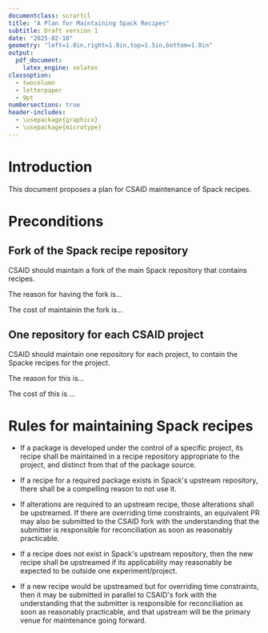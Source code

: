 ```yaml
---
documentclass: scrartcl
title: "A Plan for Maintaining Spack Recipes"
subtitle: Draft version 1
date: "2025-02-10"
geometry: "left=1.0in,right=1.0in,top=1.5in,bottom=1.0in"
output:
  pdf_document:
    latex_engine: xelatex
classoption:
  - twocolumn
  - letterpaper
  - 9pt
numbersections: true
header-includes:
  - \usepackage{graphicx}
  - \usepackage{microtype}
---
```


# Introduction

This document proposes a plan for CSAID maintenance of Spack recipes.

# Preconditions

## Fork of the Spack recipe repository

CSAID should maintain a fork of the main Spack repository that contains recipes.

The reason for having the fork is...

The cost of maintainin the fork is...

## One repository for each CSAID project

CSAID should maintain one repository for each project, to contain the Spacke recipes for the project.

The reason for this is...

The cost of this is ...
# 

# Rules for maintaining Spack recipes

* If a package is developed under the control of a specific project, its
  recipe shall be maintained in a recipe repository appropriate to the
  project, and distinct from that of the package source.

* If a recipe for a required package exists in Spack's upstream
  repository, there shall be a compelling reason to not use it.

* If alterations are required to an upstream recipe, those alterations
  shall be upstreamed. If there are overriding time constraints, an
  equivalent PR may also be submitted to the CSAID fork with the
  understanding that the submitter is responsible for reconciliation as
  soon as reasonably practicable.

* If a recipe does not exist in Spack's upstream repository, then the
  new recipe shall be upstreamed if its applicability may reasonably be
  expected to be outside one experiment/project.

* If a new recipe would be upstreamed but for overriding time
  constraints, then it may be submitted in parallel to CSAID's fork with
  the understanding that the submitter is responsible for reconciliation
  as soon as reasonably practicable, and that upstream will be the
  primary venue for maintenance going forward.
